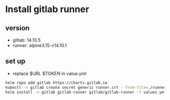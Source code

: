 # Install gitlab runner

## version

- gitlab: 14.10.5
- runner: alpine3.15-v14.10.1

## set up

- replace $URL $TOKEN in value.yml

```bash
helm repo add gitlab https://charts.gitlab.io
kubectl -n gitlab create secret generic runner.crt --from-file=./runner.crt
helm install -n gitlab gitlab-runner gitlab/gitlab-runner -f values.yml
```


